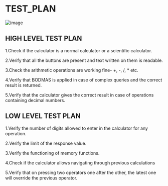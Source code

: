 # TEST_PLAN

![image](https://user-images.githubusercontent.com/80145154/142767678-dce96330-3b8d-4213-9183-507cae766bbf.png)




## HIGH LEVEL TEST PLAN

1.Check if the calculator is a normal calculator or a scientific calculator.

2.Verify that all the buttons are present and text written on them is readable.

3.Check the arithmetic operations are working fine- +, -, /, * etc.

4.Verify that BODMAS is applied in case of complex queries and the correct result is returned.

5.Verify that the calculator gives the correct result in case of operations containing decimal numbers.



## LOW LEVEL TEST PLAN

1.Verify the number of digits allowed to enter in the calculator for any operation.

2.Verify the limit of the response value.

3.Verify the functioning of memory functions.

4.Check if the calculator allows navigating through previous calculations

5.Verify that on pressing two operators one after the other, the latest one will override the previous operator.
